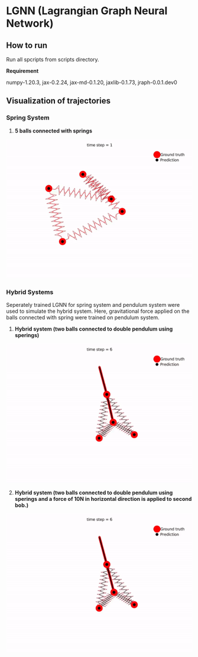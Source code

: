 # __LGNN (Lagrangian Graph Neural Network)__

## __How to run__
Run all spcripts from scripts directory.

__Requirement__

numpy-1.20.3, jax-0.2.24, jax-md-0.1.20, jaxlib-0.1.73, jraph-0.0.1.dev0

## __Visualization of trajectories__

### __Spring System__

1. __5 balls connected with springs__

![/assets/gifs/5_spring.gif](/assets/gifs/5_spring.gif)


### __Hybrid Systems__
Seperately trained LGNN for spring system and pendulum system were used to simulate the hybrid system. Here, gravitational force applied on the balls connected with spring were trained on pendulum system.

1. __Hybrid system (two balls connected to double pendulum using sperings)__

![/assets/gifs/hybrid_no_force.gif](/assets/gifs/hybrid_no_force.gif)


2. __Hybrid system (two balls connected to double pendulum using sperings and a force of 10N in horizontal direction is applied to second bob.)__

![/assets/gifs/hybrid_force_10x.gif](/assets/gifs/hybrid_force_10x.gif)